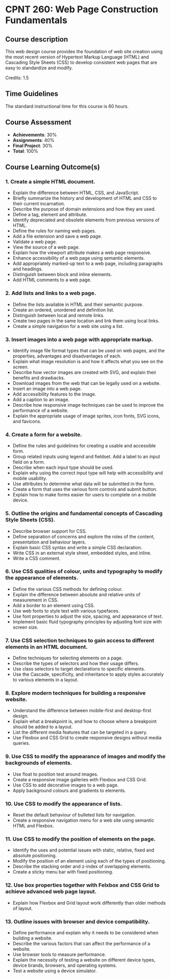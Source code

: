 # CPNT 260: Web Page Construction Fundamentals 
## Course description
This web design course provides the foundation of web site creation using the most recent version of Hypertext Markup Language (HTML) and Cascading Style Sheets (CSS) to develop consistent web pages that are easy to standardize and modify.

Credits: 1.5

## Time Guidelines
The standard instructional time for this course is 60 hours.

## Course Assessment
- **Achievements**: 30%
- **Assignments**: 40% 
- **Final Project**: 30%
- **Total**: 100%

## Course Learning Outcome(s)
### 1. Create a simple HTML document.
- Explain the difference between HTML, CSS, and JavaScript.
- Briefly summarize the history and development of HTML and CSS to their current incarnation.
- Describe the purpose of domain extensions and how they are used.
- Define a tag, element and attribute.
- Identify depreciated and obsolete elements from previous versions of HTML.
- Define the rules for naming web pages.
- Add a file extension and save a web page.
- Validate a web page.
- View the source of a web page.
- Explain how the viewport attribute makes a web page responsive.
- Enhance accessibility of a web page using semantic elements.
- Add appropriately marked-up text to a web page, including paragraphs and headings.
- Distinguish between block and inline elements.
- Add HTML comments to a web page.

### 2. Add lists and links to a web page.
- Define the lists available in HTML and their semantic purpose. 
- Create an ordered, unordered and definition list.
- Distinguish between local and remote links.
- Create two pages in the same location and link them using local links. 
- Create a simple navigation for a web site using a list.

### 3. Insert images into a web page with appropriate markup.
- Identify image file format types that can be used on web pages, and the properties, advantages and disadvantages of each. 
- Explain what image resolution is and how it affects what you see on the screen.
- Describe how vector images are created with SVG, and explain their benefits and drawbacks.
- Download images from the web that can be legally used on a website.
- Insert an image into a web page.
- Add accessibility features to the image.
- Add a caption to an image.
- Describe how responsive image techniques can be used to improve the performance of a website. 
- Explain the appropriate usage of image sprites, icon fonts, SVG icons, and favicons.

### 4. Create a form for a website.
- Define the rules and guidelines for creating a usable and accessible form. 
- Group related inputs using legend and fieldset. Add a label to an input field on a form.
- Describe when each input type should be used.
- Explain why using the correct input type will help with accessibility and mobile usability.
- Use attributes to determine what data will be submitted in the form.
- Create a form that uses the various form controls and submit button.
- Explain how to make forms easier for users to complete on a mobile device.

### 5. Outline the origins and fundamental concepts of Cascading Style Sheets (CSS).
- Describe browser support for CSS. 
- Define separation of concerns and explore the roles of the content, presentation and behaviour layers.
- Explain basic CSS syntax and write a simple CSS declaration.
- Write CSS in an external style sheet, embedded styles, and inline.
- Write a CSS comment.

### 6. Use CSS qualities of colour, units and typography to modify the appearance of elements.
- Define the various CSS methods for defining colour.
- Explain the difference between absolute and relative units of measurement in CSS. 
- Add a border to an element using CSS.
- Use web fonts to style text with various typefaces.
- Use font properties to adjust the size, spacing, and appearance of text.
- Implement basic fluid typography principles by adjusting font size with screen size.

### 7. Use CSS selection techniques to gain access to different elements in an HTML document.
- Define techniques for selecting elements on a page. 
- Describe the types of selectors and how their usage differs.
- Use class selectors to target declarations to specific elements.
- Use the Cascade, specificity, and inheritance to apply styles accurately to various elements in a layout.

### 8. Explore modern techniques for building a responsive website.
- Understand the difference between mobile-first and desktop-first design.
- Explain what a breakpoint is, and how to choose where a breakpoint should be added to a layout.
- List the different media features that can be targeted in a query.
- Use Flexbox and CSS Grid to create responsive designs without media queries.

### 9. Use CSS to modify the appearance of images and modify the backgrounds of elements.
- Use float to position test around images.
- Create a responsive image galleries with Flexbox and CSS Grid.
- Use CSS to add decorative images to a web page.
- Apply background colours and gradients to elements.

### 10. Use CSS to modify the appearance of lists.
- Reset the default behaviour of bulleted lists for navigation.
- Create a responsive navigation menu for a web site using semantic HTML and Flexbox.

### 11. Use CSS to modify the position of elements on the page.
- Identify the uses and potential issues with static, relative, fixed and absolute positioning. 
- Modify the position of an element using each of the types of positioning.
- Describe the stacking order and z-index of overlapping elements.
- Create a sticky menu bar with fixed positioning.

### 12. Use box properties together with Felxbox and CSS Grid to achieve advanced web page layout.
- Explain how Flexbox and Grid layout work differently than older methods of layout.

### 13. Outline issues with browser and device compatibility.
- Define performance and explain why it needs to be considered when building a website.
- Describe the various factors that can affect the performance of a website.
- Use browser tools to measure performance.
- Explain the necessity of testing a website on different device types, device brands, browsers, and operating systems.
- Test a website using a device simulator.
